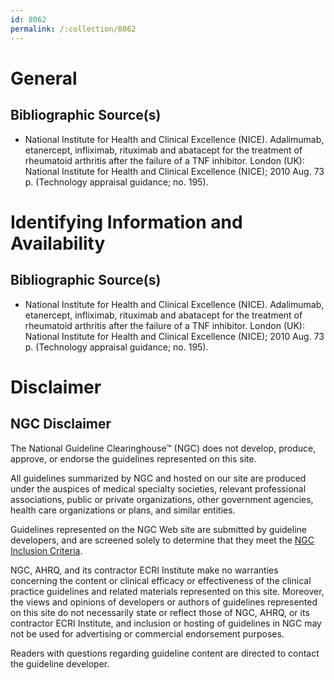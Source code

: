 ```yaml
---
id: 8062
permalink: /:collection/8062
---
```


# General

## Bibliographic Source(s)

- National Institute for Health and Clinical Excellence (NICE). Adalimumab, etanercept, infliximab, rituximab and abatacept for the treatment of rheumatoid arthritis after the failure of a TNF inhibitor. London (UK): National Institute for Health and Clinical Excellence (NICE); 2010 Aug. 73 p. (Technology appraisal guidance; no. 195).

# Identifying Information and Availability

## Bibliographic Source(s)

- National Institute for Health and Clinical Excellence (NICE). Adalimumab, etanercept, infliximab, rituximab and abatacept for the treatment of rheumatoid arthritis after the failure of a TNF inhibitor. London (UK): National Institute for Health and Clinical Excellence (NICE); 2010 Aug. 73 p. (Technology appraisal guidance; no. 195).

# Disclaimer

## NGC Disclaimer

The National Guideline Clearinghouse™ (NGC) does not develop, produce, approve, or endorse the guidelines represented on this site.

All guidelines summarized by NGC and hosted on our site are produced under the auspices of medical specialty societies, relevant professional associations, public or private organizations, other government agencies, health care organizations or plans, and similar entities.

Guidelines represented on the NGC Web site are submitted by guideline developers, and are screened solely to determine that they meet the [NGC Inclusion Criteria](/help-and-about/summaries/inclusion-criteria).

NGC, AHRQ, and its contractor ECRI Institute make no warranties concerning the content or clinical efficacy or effectiveness of the clinical practice guidelines and related materials represented on this site. Moreover, the views and opinions of developers or authors of guidelines represented on this site do not necessarily state or reflect those of NGC, AHRQ, or its contractor ECRI Institute, and inclusion or hosting of guidelines in NGC may not be used for advertising or commercial endorsement purposes.

Readers with questions regarding guideline content are directed to contact the guideline developer.


